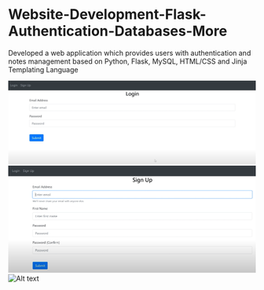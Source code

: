 # Website-Development-Flask-Authentication-Databases-More
Developed a web application which provides users with authentication and notes management based on Python, Flask, MySQL, HTML/CSS and Jinja Templating Language

<img title="a title" alt="Alt text" src="login.PNG">
<img title="a title" alt="Alt text" src="signup.PNG">
<img title="a title" alt="Alt text" src="notes.PNG">
